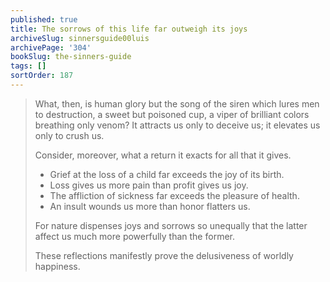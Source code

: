 ```yaml
---
published: true
title: The sorrows of this life far outweigh its joys
archiveSlug: sinnersguide00luis
archivePage: '304'
bookSlug: the-sinners-guide
tags: []
sortOrder: 187
---
```


> What, then, is human glory but the song of the siren which lures men to destruction, a sweet but poisoned cup, a viper of brilliant colors breathing only venom? It attracts us only to deceive us; it elevates us only to crush us.
>
> Consider, moreover, what a return it exacts for all that it gives.
>
> * Grief at the loss of a child far exceeds the joy of its birth.
> * Loss gives us more pain than profit gives us joy.
> * The affliction of sickness far exceeds the pleasure of health.
> * An insult wounds us more than honor flatters us.
>
> For nature dispenses joys and sorrows so unequally that the latter affect us much more powerfully than the former.
>
> These reflections manifestly prove the delusiveness of worldly happiness.
